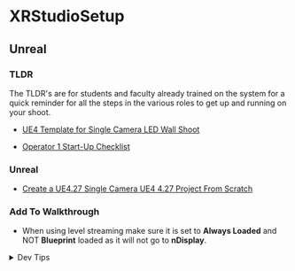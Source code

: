 # XRStudioSetup

## Unreal

### TLDR

The TLDR's are for students and faculty already trained on the system for a quick reminder for all the steps in the various roles to get up and running on your shoot.

* [UE4 Template for Single Camera LED Wall Shoot]()

* [Operator 1 Start-Up Checklist](op1-startup/README.md)

### Unreal
* [Create a UE4.27 Single Camera UE4 4.27 Project From Scratch](unreal-base-setup/README.md#setting-up)

### Add To Walkthrough
* When using level streaming make sure it is set to **Always Loaded** and NOT **Blueprint** loaded as it will not go to **nDisplay**.


</p>
</details>
<details><summary>Dev Tips</summary>
make git m="add commit message"
</details>

